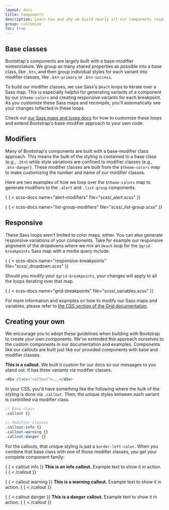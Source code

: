 ```yaml
---
layout: docs
title: Components
description: Learn how and why we build nearly all our components responsively and with base and modifier classes.
group: customize
toc: true
---
```


## Base classes

Bootstrap's components are largely built with a base-modifier nomenclature. We
group as many shared properties as possible into a base class, like `.btn`, and
then group individual styles for each variant into modifier classes, like
`.btn-primary` or `.btn-success`.

To build our modifier classes, we use Sass's `@each` loops to iterate over a
Sass map. This is especially helpful for generating variants of a component by
our `$theme-colors` and creating responsive variants for each breakpoint. As you
customize these Sass maps and recompile, you'll automatically see your changes
reflected in these loops.

Check out [our Sass maps and loops docs](sass.md#maps-and-loops) for how to customize these loops and extend
Bootstrap's base-modifier approach to your own code.

## Modifiers

Many of Bootstrap's components are built with a base-modifier class approach.
This means the bulk of the styling is contained to a base class (e.g., `.btn`)
while style variations are confined to modifier classes (e.g., `.btn-danger`).
These modifier classes are built from the `$theme-colors` map to make
customizing the number and name of our modifier classes.

Here are two examples of how we loop over the `$theme-colors` map to generate
modifiers to the `.alert` and `.list-group` components.

{ { < scss-docs name="alert-modifiers" file="scss/_alert.scss" }}

{ { < scss-docs name="list-group-modifiers" file="scss/_list-group.scss" }}

## Responsive

These Sass loops aren't limited to color maps, either. You can also generate
responsive variations of your components. Take for example our responsive
alignment of the dropdowns where we mix an `@each` loop for the
`$grid-breakpoints` Sass map with a media query include.

{ { < scss-docs name="responsive-breakpoints" file="scss/_dropdown.scss" }}

Should you modify your `$grid-breakpoints`, your changes will apply to all the
loops iterating over that map.

{ { < scss-docs name="grid-breakpoints" file="scss/_variables.scss" }}

For more information and examples on how to modify our Sass maps and variables,
please refer to [the CSS section of the Grid documentation](../layout/grid.md#css).

## Creating your own

We encourage you to adopt these guidelines when building with Bootstrap to
create your own components. We've extended this approach ourselves to the custom
components in our documentation and examples. Components like our callouts are
built just like our provided components with base and modifier classes.

<div class="bd-example">
  <div class="bd-callout my-0">
    <strong>This is a callout.</strong> We built it custom for our docs so our messages to you stand out. It has three variants via modifier classes.
  </div>
</div>

```html
<div class="callout">...</div>
```

In your CSS, you'd have something like the following where the bulk of the
styling is done via `.callout`. Then, the unique styles between each variant is
controlled via modifier class.

```scss
// Base class
.callout {}

// Modifier classes
.callout-info {}
.callout-warning {}
.callout-danger {}
```

For the callouts, that unique styling is just a `border-left-color`. When you
combine that base class with one of those modifier classes, you get your
complete component family:

{ { < callout info }}
**This is an info callout.** Example text to show it in action.
{ { < /callout }}

{ { < callout warning }}
**This is a warning callout.** Example text to show it in action.
{ { < /callout }}

{ { < callout danger }}
**This is a danger callout.** Example text to show it in action.
{ { < /callout }}
